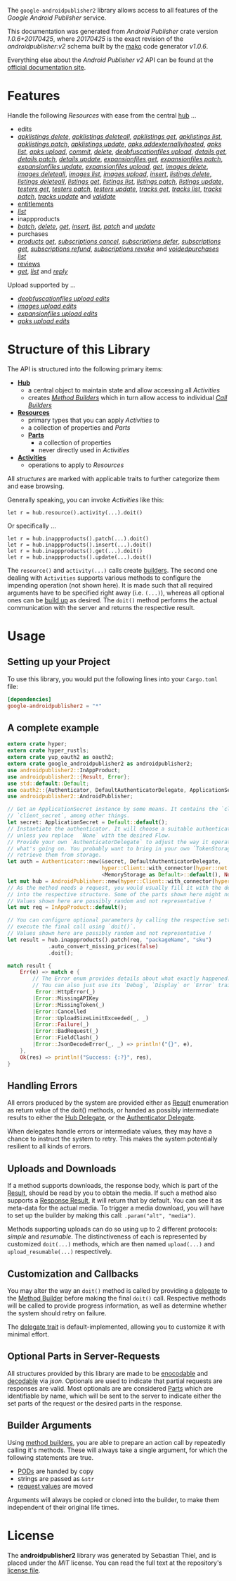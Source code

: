 <!---
DO NOT EDIT !
This file was generated automatically from 'src/mako/api/README.md.mako'
DO NOT EDIT !
-->
The `google-androidpublisher2` library allows access to all features of the *Google Android Publisher* service.

This documentation was generated from *Android Publisher* crate version *1.0.6+20170425*, where *20170425* is the exact revision of the *androidpublisher:v2* schema built by the [mako](http://www.makotemplates.org/) code generator *v1.0.6*.

Everything else about the *Android Publisher* *v2* API can be found at the
[official documentation site](https://developers.google.com/android-publisher).
# Features

Handle the following *Resources* with ease from the central [hub](https://docs.rs/google-androidpublisher2/1.0.6+20170425/google_androidpublisher2/struct.AndroidPublisher.html) ... 

* edits
 * [*apklistings delete*](https://docs.rs/google-androidpublisher2/1.0.6+20170425/google_androidpublisher2/struct.EditApklistingDeleteCall.html), [*apklistings deleteall*](https://docs.rs/google-androidpublisher2/1.0.6+20170425/google_androidpublisher2/struct.EditApklistingDeleteallCall.html), [*apklistings get*](https://docs.rs/google-androidpublisher2/1.0.6+20170425/google_androidpublisher2/struct.EditApklistingGetCall.html), [*apklistings list*](https://docs.rs/google-androidpublisher2/1.0.6+20170425/google_androidpublisher2/struct.EditApklistingListCall.html), [*apklistings patch*](https://docs.rs/google-androidpublisher2/1.0.6+20170425/google_androidpublisher2/struct.EditApklistingPatchCall.html), [*apklistings update*](https://docs.rs/google-androidpublisher2/1.0.6+20170425/google_androidpublisher2/struct.EditApklistingUpdateCall.html), [*apks addexternallyhosted*](https://docs.rs/google-androidpublisher2/1.0.6+20170425/google_androidpublisher2/struct.EditApkAddexternallyhostedCall.html), [*apks list*](https://docs.rs/google-androidpublisher2/1.0.6+20170425/google_androidpublisher2/struct.EditApkListCall.html), [*apks upload*](https://docs.rs/google-androidpublisher2/1.0.6+20170425/google_androidpublisher2/struct.EditApkUploadCall.html), [*commit*](https://docs.rs/google-androidpublisher2/1.0.6+20170425/google_androidpublisher2/struct.EditCommitCall.html), [*delete*](https://docs.rs/google-androidpublisher2/1.0.6+20170425/google_androidpublisher2/struct.EditDeleteCall.html), [*deobfuscationfiles upload*](https://docs.rs/google-androidpublisher2/1.0.6+20170425/google_androidpublisher2/struct.EditDeobfuscationfileUploadCall.html), [*details get*](https://docs.rs/google-androidpublisher2/1.0.6+20170425/google_androidpublisher2/struct.EditDetailGetCall.html), [*details patch*](https://docs.rs/google-androidpublisher2/1.0.6+20170425/google_androidpublisher2/struct.EditDetailPatchCall.html), [*details update*](https://docs.rs/google-androidpublisher2/1.0.6+20170425/google_androidpublisher2/struct.EditDetailUpdateCall.html), [*expansionfiles get*](https://docs.rs/google-androidpublisher2/1.0.6+20170425/google_androidpublisher2/struct.EditExpansionfileGetCall.html), [*expansionfiles patch*](https://docs.rs/google-androidpublisher2/1.0.6+20170425/google_androidpublisher2/struct.EditExpansionfilePatchCall.html), [*expansionfiles update*](https://docs.rs/google-androidpublisher2/1.0.6+20170425/google_androidpublisher2/struct.EditExpansionfileUpdateCall.html), [*expansionfiles upload*](https://docs.rs/google-androidpublisher2/1.0.6+20170425/google_androidpublisher2/struct.EditExpansionfileUploadCall.html), [*get*](https://docs.rs/google-androidpublisher2/1.0.6+20170425/google_androidpublisher2/struct.EditGetCall.html), [*images delete*](https://docs.rs/google-androidpublisher2/1.0.6+20170425/google_androidpublisher2/struct.EditImageDeleteCall.html), [*images deleteall*](https://docs.rs/google-androidpublisher2/1.0.6+20170425/google_androidpublisher2/struct.EditImageDeleteallCall.html), [*images list*](https://docs.rs/google-androidpublisher2/1.0.6+20170425/google_androidpublisher2/struct.EditImageListCall.html), [*images upload*](https://docs.rs/google-androidpublisher2/1.0.6+20170425/google_androidpublisher2/struct.EditImageUploadCall.html), [*insert*](https://docs.rs/google-androidpublisher2/1.0.6+20170425/google_androidpublisher2/struct.EditInsertCall.html), [*listings delete*](https://docs.rs/google-androidpublisher2/1.0.6+20170425/google_androidpublisher2/struct.EditListingDeleteCall.html), [*listings deleteall*](https://docs.rs/google-androidpublisher2/1.0.6+20170425/google_androidpublisher2/struct.EditListingDeleteallCall.html), [*listings get*](https://docs.rs/google-androidpublisher2/1.0.6+20170425/google_androidpublisher2/struct.EditListingGetCall.html), [*listings list*](https://docs.rs/google-androidpublisher2/1.0.6+20170425/google_androidpublisher2/struct.EditListingListCall.html), [*listings patch*](https://docs.rs/google-androidpublisher2/1.0.6+20170425/google_androidpublisher2/struct.EditListingPatchCall.html), [*listings update*](https://docs.rs/google-androidpublisher2/1.0.6+20170425/google_androidpublisher2/struct.EditListingUpdateCall.html), [*testers get*](https://docs.rs/google-androidpublisher2/1.0.6+20170425/google_androidpublisher2/struct.EditTesterGetCall.html), [*testers patch*](https://docs.rs/google-androidpublisher2/1.0.6+20170425/google_androidpublisher2/struct.EditTesterPatchCall.html), [*testers update*](https://docs.rs/google-androidpublisher2/1.0.6+20170425/google_androidpublisher2/struct.EditTesterUpdateCall.html), [*tracks get*](https://docs.rs/google-androidpublisher2/1.0.6+20170425/google_androidpublisher2/struct.EditTrackGetCall.html), [*tracks list*](https://docs.rs/google-androidpublisher2/1.0.6+20170425/google_androidpublisher2/struct.EditTrackListCall.html), [*tracks patch*](https://docs.rs/google-androidpublisher2/1.0.6+20170425/google_androidpublisher2/struct.EditTrackPatchCall.html), [*tracks update*](https://docs.rs/google-androidpublisher2/1.0.6+20170425/google_androidpublisher2/struct.EditTrackUpdateCall.html) and [*validate*](https://docs.rs/google-androidpublisher2/1.0.6+20170425/google_androidpublisher2/struct.EditValidateCall.html)
* [entitlements](https://docs.rs/google-androidpublisher2/1.0.6+20170425/google_androidpublisher2/struct.Entitlement.html)
 * [*list*](https://docs.rs/google-androidpublisher2/1.0.6+20170425/google_androidpublisher2/struct.EntitlementListCall.html)
* inappproducts
 * [*batch*](https://docs.rs/google-androidpublisher2/1.0.6+20170425/google_androidpublisher2/struct.InappproductBatchCall.html), [*delete*](https://docs.rs/google-androidpublisher2/1.0.6+20170425/google_androidpublisher2/struct.InappproductDeleteCall.html), [*get*](https://docs.rs/google-androidpublisher2/1.0.6+20170425/google_androidpublisher2/struct.InappproductGetCall.html), [*insert*](https://docs.rs/google-androidpublisher2/1.0.6+20170425/google_androidpublisher2/struct.InappproductInsertCall.html), [*list*](https://docs.rs/google-androidpublisher2/1.0.6+20170425/google_androidpublisher2/struct.InappproductListCall.html), [*patch*](https://docs.rs/google-androidpublisher2/1.0.6+20170425/google_androidpublisher2/struct.InappproductPatchCall.html) and [*update*](https://docs.rs/google-androidpublisher2/1.0.6+20170425/google_androidpublisher2/struct.InappproductUpdateCall.html)
* purchases
 * [*products get*](https://docs.rs/google-androidpublisher2/1.0.6+20170425/google_androidpublisher2/struct.PurchaseProductGetCall.html), [*subscriptions cancel*](https://docs.rs/google-androidpublisher2/1.0.6+20170425/google_androidpublisher2/struct.PurchaseSubscriptionCancelCall.html), [*subscriptions defer*](https://docs.rs/google-androidpublisher2/1.0.6+20170425/google_androidpublisher2/struct.PurchaseSubscriptionDeferCall.html), [*subscriptions get*](https://docs.rs/google-androidpublisher2/1.0.6+20170425/google_androidpublisher2/struct.PurchaseSubscriptionGetCall.html), [*subscriptions refund*](https://docs.rs/google-androidpublisher2/1.0.6+20170425/google_androidpublisher2/struct.PurchaseSubscriptionRefundCall.html), [*subscriptions revoke*](https://docs.rs/google-androidpublisher2/1.0.6+20170425/google_androidpublisher2/struct.PurchaseSubscriptionRevokeCall.html) and [*voidedpurchases list*](https://docs.rs/google-androidpublisher2/1.0.6+20170425/google_androidpublisher2/struct.PurchaseVoidedpurchaseListCall.html)
* [reviews](https://docs.rs/google-androidpublisher2/1.0.6+20170425/google_androidpublisher2/struct.Review.html)
 * [*get*](https://docs.rs/google-androidpublisher2/1.0.6+20170425/google_androidpublisher2/struct.ReviewGetCall.html), [*list*](https://docs.rs/google-androidpublisher2/1.0.6+20170425/google_androidpublisher2/struct.ReviewListCall.html) and [*reply*](https://docs.rs/google-androidpublisher2/1.0.6+20170425/google_androidpublisher2/struct.ReviewReplyCall.html)


Upload supported by ...

* [*deobfuscationfiles upload edits*](https://docs.rs/google-androidpublisher2/1.0.6+20170425/google_androidpublisher2/struct.EditDeobfuscationfileUploadCall.html)
* [*images upload edits*](https://docs.rs/google-androidpublisher2/1.0.6+20170425/google_androidpublisher2/struct.EditImageUploadCall.html)
* [*expansionfiles upload edits*](https://docs.rs/google-androidpublisher2/1.0.6+20170425/google_androidpublisher2/struct.EditExpansionfileUploadCall.html)
* [*apks upload edits*](https://docs.rs/google-androidpublisher2/1.0.6+20170425/google_androidpublisher2/struct.EditApkUploadCall.html)



# Structure of this Library

The API is structured into the following primary items:

* **[Hub](https://docs.rs/google-androidpublisher2/1.0.6+20170425/google_androidpublisher2/struct.AndroidPublisher.html)**
    * a central object to maintain state and allow accessing all *Activities*
    * creates [*Method Builders*](https://docs.rs/google-androidpublisher2/1.0.6+20170425/google_androidpublisher2/trait.MethodsBuilder.html) which in turn
      allow access to individual [*Call Builders*](https://docs.rs/google-androidpublisher2/1.0.6+20170425/google_androidpublisher2/trait.CallBuilder.html)
* **[Resources](https://docs.rs/google-androidpublisher2/1.0.6+20170425/google_androidpublisher2/trait.Resource.html)**
    * primary types that you can apply *Activities* to
    * a collection of properties and *Parts*
    * **[Parts](https://docs.rs/google-androidpublisher2/1.0.6+20170425/google_androidpublisher2/trait.Part.html)**
        * a collection of properties
        * never directly used in *Activities*
* **[Activities](https://docs.rs/google-androidpublisher2/1.0.6+20170425/google_androidpublisher2/trait.CallBuilder.html)**
    * operations to apply to *Resources*

All *structures* are marked with applicable traits to further categorize them and ease browsing.

Generally speaking, you can invoke *Activities* like this:

```Rust,ignore
let r = hub.resource().activity(...).doit()
```

Or specifically ...

```ignore
let r = hub.inappproducts().patch(...).doit()
let r = hub.inappproducts().insert(...).doit()
let r = hub.inappproducts().get(...).doit()
let r = hub.inappproducts().update(...).doit()
```

The `resource()` and `activity(...)` calls create [builders][builder-pattern]. The second one dealing with `Activities` 
supports various methods to configure the impending operation (not shown here). It is made such that all required arguments have to be 
specified right away (i.e. `(...)`), whereas all optional ones can be [build up][builder-pattern] as desired.
The `doit()` method performs the actual communication with the server and returns the respective result.

# Usage

## Setting up your Project

To use this library, you would put the following lines into your `Cargo.toml` file:

```toml
[dependencies]
google-androidpublisher2 = "*"
```

## A complete example

```Rust
extern crate hyper;
extern crate hyper_rustls;
extern crate yup_oauth2 as oauth2;
extern crate google_androidpublisher2 as androidpublisher2;
use androidpublisher2::InAppProduct;
use androidpublisher2::{Result, Error};
use std::default::Default;
use oauth2::{Authenticator, DefaultAuthenticatorDelegate, ApplicationSecret, MemoryStorage};
use androidpublisher2::AndroidPublisher;

// Get an ApplicationSecret instance by some means. It contains the `client_id` and 
// `client_secret`, among other things.
let secret: ApplicationSecret = Default::default();
// Instantiate the authenticator. It will choose a suitable authentication flow for you, 
// unless you replace  `None` with the desired Flow.
// Provide your own `AuthenticatorDelegate` to adjust the way it operates and get feedback about 
// what's going on. You probably want to bring in your own `TokenStorage` to persist tokens and
// retrieve them from storage.
let auth = Authenticator::new(&secret, DefaultAuthenticatorDelegate,
                              hyper::Client::with_connector(hyper::net::HttpsConnector::new(hyper_rustls::TlsClient::new())),
                              <MemoryStorage as Default>::default(), None);
let mut hub = AndroidPublisher::new(hyper::Client::with_connector(hyper::net::HttpsConnector::new(hyper_rustls::TlsClient::new())), auth);
// As the method needs a request, you would usually fill it with the desired information
// into the respective structure. Some of the parts shown here might not be applicable !
// Values shown here are possibly random and not representative !
let mut req = InAppProduct::default();

// You can configure optional parameters by calling the respective setters at will, and
// execute the final call using `doit()`.
// Values shown here are possibly random and not representative !
let result = hub.inappproducts().patch(req, "packageName", "sku")
             .auto_convert_missing_prices(false)
             .doit();

match result {
    Err(e) => match e {
        // The Error enum provides details about what exactly happened.
        // You can also just use its `Debug`, `Display` or `Error` traits
         Error::HttpError(_)
        |Error::MissingAPIKey
        |Error::MissingToken(_)
        |Error::Cancelled
        |Error::UploadSizeLimitExceeded(_, _)
        |Error::Failure(_)
        |Error::BadRequest(_)
        |Error::FieldClash(_)
        |Error::JsonDecodeError(_, _) => println!("{}", e),
    },
    Ok(res) => println!("Success: {:?}", res),
}

```
## Handling Errors

All errors produced by the system are provided either as [Result](https://docs.rs/google-androidpublisher2/1.0.6+20170425/google_androidpublisher2/enum.Result.html) enumeration as return value of 
the doit() methods, or handed as possibly intermediate results to either the 
[Hub Delegate](https://docs.rs/google-androidpublisher2/1.0.6+20170425/google_androidpublisher2/trait.Delegate.html), or the [Authenticator Delegate](https://docs.rs/yup-oauth2/*/yup_oauth2/trait.AuthenticatorDelegate.html).

When delegates handle errors or intermediate values, they may have a chance to instruct the system to retry. This 
makes the system potentially resilient to all kinds of errors.

## Uploads and Downloads
If a method supports downloads, the response body, which is part of the [Result](https://docs.rs/google-androidpublisher2/1.0.6+20170425/google_androidpublisher2/enum.Result.html), should be
read by you to obtain the media.
If such a method also supports a [Response Result](https://docs.rs/google-androidpublisher2/1.0.6+20170425/google_androidpublisher2/trait.ResponseResult.html), it will return that by default.
You can see it as meta-data for the actual media. To trigger a media download, you will have to set up the builder by making
this call: `.param("alt", "media")`.

Methods supporting uploads can do so using up to 2 different protocols: 
*simple* and *resumable*. The distinctiveness of each is represented by customized 
`doit(...)` methods, which are then named `upload(...)` and `upload_resumable(...)` respectively.

## Customization and Callbacks

You may alter the way an `doit()` method is called by providing a [delegate](https://docs.rs/google-androidpublisher2/1.0.6+20170425/google_androidpublisher2/trait.Delegate.html) to the 
[Method Builder](https://docs.rs/google-androidpublisher2/1.0.6+20170425/google_androidpublisher2/trait.CallBuilder.html) before making the final `doit()` call. 
Respective methods will be called to provide progress information, as well as determine whether the system should 
retry on failure.

The [delegate trait](https://docs.rs/google-androidpublisher2/1.0.6+20170425/google_androidpublisher2/trait.Delegate.html) is default-implemented, allowing you to customize it with minimal effort.

## Optional Parts in Server-Requests

All structures provided by this library are made to be [enocodable](https://docs.rs/google-androidpublisher2/1.0.6+20170425/google_androidpublisher2/trait.RequestValue.html) and 
[decodable](https://docs.rs/google-androidpublisher2/1.0.6+20170425/google_androidpublisher2/trait.ResponseResult.html) via *json*. Optionals are used to indicate that partial requests are responses 
are valid.
Most optionals are are considered [Parts](https://docs.rs/google-androidpublisher2/1.0.6+20170425/google_androidpublisher2/trait.Part.html) which are identifiable by name, which will be sent to 
the server to indicate either the set parts of the request or the desired parts in the response.

## Builder Arguments

Using [method builders](https://docs.rs/google-androidpublisher2/1.0.6+20170425/google_androidpublisher2/trait.CallBuilder.html), you are able to prepare an action call by repeatedly calling it's methods.
These will always take a single argument, for which the following statements are true.

* [PODs][wiki-pod] are handed by copy
* strings are passed as `&str`
* [request values](https://docs.rs/google-androidpublisher2/1.0.6+20170425/google_androidpublisher2/trait.RequestValue.html) are moved

Arguments will always be copied or cloned into the builder, to make them independent of their original life times.

[wiki-pod]: http://en.wikipedia.org/wiki/Plain_old_data_structure
[builder-pattern]: http://en.wikipedia.org/wiki/Builder_pattern
[google-go-api]: https://github.com/google/google-api-go-client

# License
The **androidpublisher2** library was generated by Sebastian Thiel, and is placed 
under the *MIT* license.
You can read the full text at the repository's [license file][repo-license].

[repo-license]: https://github.com/Byron/google-apis-rsblob/master/LICENSE.md
